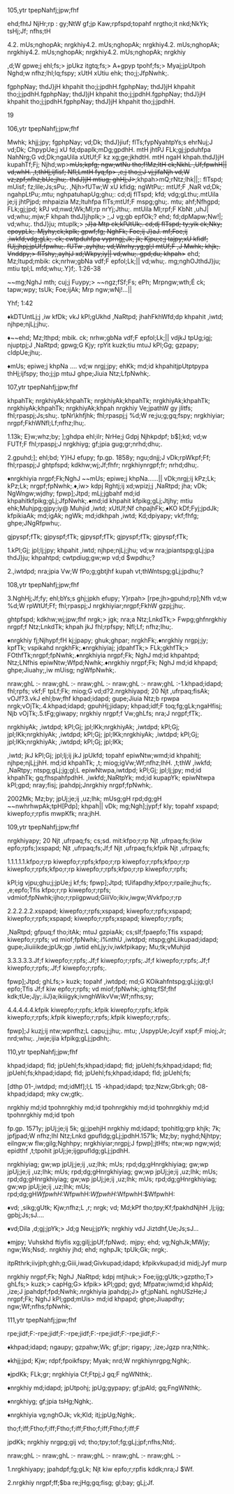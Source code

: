 105,ytr tpepNahfj;jpw;fhf

ehd;fhtJ NjHr;rp : gy;NtW gf;jp Kaw;rpfspd;topahf nrgtho;it nkd;NkYk; tsHj;Jf; nfhs;tH

4.2. mUs;nghopAk; nrgkhiy4.2. mUs;nghopAk; nrgkhiy4.2. mUs;nghopAk; nrgkhiy4.2. mUs;nghopAk; nrgkhiy4.2. mUs;nghopAk; nrgkhiy

,d;W gpwe;j ehl;fs;> jpUkz itgtq;fs;> A+gpyp tpohf;fs;> Myaj;jpUtpoh Nghd;w nfhz;lhl;lq;fspy; xUtH xUtiu ehk; tho;j;JfpNwhk;.

fgphpNay; thdJ}jH khpahit tho;j;jpdhH.fgphpNay; thdJ}jH khpahit tho;j;jpdhH.fgphpNay; thdJ}jH khpahit tho;j;jpdhH.fgphpNay; thdJ}jH khpahit tho;j;jpdhH.fgphpNay; thdJ}jH khpahit tho;j;jpdhH.

19

106,ytr tpepNahfj;jpw;fhf

Mwhk; khjj;jpy; fgphpNay; vd;Dk; thdJ}jiuf; flTs;fypNyahtpYs;s ehrNuj;J vd;Dk; ChpypUe;j xU fd;dpaplk;mDg;gpdhH. mtH jhtPJ FLk;gj;jpduhfpa NahNrg;G vd;Dk;ngaUila xUtUf;F kz xg;ge;jkhdtH. mtH ngaH khpah.thdJ}jH kupahTf;Fj; Njhd;wp>~~mUs;kpfg; ngw;wtNu tho;f!Mz;ltH ck;NkhL ,Uf;fpwhH|| vd;whH. ,t;thHj;ijfisf; Nfl;LmtH fyq;fp> ,e;j tho;j;J vj;jifaNjh vd;W vz;zpf;nfhz;bUe;jhu;. thdJ}jH mtiug; ghHj;J>~~;khpah>mQ;rNtz;lhk||;: flTspd; mUisf; fz;lile;Js;sPu;. ,Njh>fUTw;W xU kfidg; ngWtPu;: mtUf;F ,NaR vd;Dk; ngahpLtPu;.mtu; nghpatuhapUg;ghu;: cd;dj flTspd; kfd; vdg;gLthu;.mtUila je;ij jhtPjpd; mhpaizia Mz;ltuhfpa flTs;mtUf;F mspg;ghu;. mtu; ahf;Nfhgpd; FLk;gj;jpd; kPJ vd;nwd;Wk;Ml;rp nrYj;Jthu;. mtUila Ml;rpf;F KbNt ,uhJ| vd;whu;.mjw;F khpah thdJ}jhplk;> ;,J vg;gb epfOk;? ehd; fd;dpMapw;Nw!|; vd;whu;. thdJ}ju; mtuplk;> ~~;J}a Mtp ck;kPJtUk;. cd;dj flTspd; ty;yik ck;Nky; epoypLk;. Mjyhy;ck;kplk; gpwf;fg; NghFk; Foe;ij J}aJ. mf;Foe;ij ,iwkfd;vdg;gLk;. ck; cwtpduhfpa vyprngj;Jk; jk; Kjpu;e;j tajpy;xU kfidf; fUj;jhpj;jpUf;fpwhu;. fUTw ,ayhjtu; vd;Wnrhy;yg;gl;l mtUf;F ,J Mwhk; khjk;. Vnddpy;> flTshy;,ayhjJ xd;Wkpy;iy|| vd;whu;. gpd;du; khpah>~~ ehd; Mz;ltupd;mbik: ck;nrhw;gbNa vdf;F epfol;Lk;|| vd;whu;. mg;nghOJthdJ}ju; mtiu tpl;L mfd;whu;.Y}f;. 1:26-38

~~mg;NghJ mth; cuj;j Fuypy;> ~~ngz;fSf;Fs; ePh; Mrpngw;wth;É ck; tapw;wpy; tsUk; Foe;ijAk; Mrp ngw;wNj!...||

Yhf; 1:42

♦kDTUntLj;j ,iw kfDk; vkJ kPl;gUkhd ,NaRtpd; jhahFkhWfd;dp khpahit ,iwtd; njhpe;njLj;jhu;.

♦~~ehd; Mz;lthpd; mbik. ck; nrhw;gbNa vdf;F epfol;Lk;|| vdjkJ tpUg;igj; njuptpj;J ,NaRtpd; gpwg;G Kjy; rpYit kuzk;tiu mtuJ kPl;Gg; gzpapy; cldpUe;jhu;.

♦mUs; epiwe;j khpNa .... vd;w nrgj;jpy; ehKk; md;id khpahitjpUtptpypa thHj;ijfspy; tho;j;jp mtuJ ghpe;Jiuia Ntz;LfpNwhk;.

107,ytr tpepNahfj;jpw;fhf

khpahTk; nrgkhiyAk;khpahTk; nrgkhiyAk;khpahTk; nrgkhiyAk;khpahTk; nrgkhiyAk;khpahTk; nrgkhiyAk;khpah nrgkhiy Ve;jpathW gy jlitfs; fhl;rpaspj;Js;shu;. tpNr\khfjhk; fhl;rpaspj;j %d;W re;ju;g;gq;fspy; nrgkhiyiar; nrgpf;FkhWNfl;Lf;nfhz;lhu;.

1.13k; E}w;whz;by; ];ghdpa ehl;ilr; NrHe;j Gdpj Njhkpdpf; b$];kd; vd;w FUTf;F fhl;rpaspj;J nrgkhiyg; gf;jpia gug;gr;nrhd;dhu;.

2.gpuhd;]; ehl;bd; Y}HJ efupy; fp.gp. 1858y; ngu;dnjj;J vDk;rpWkpf;Ff; fhl;rpaspj;J ghtpfspd; kdkhw;wj;Jf;fhfr; nrgkhiynrgpf;fr; nrhd;dhu;.

♦nrgkhiyia nrgpf;Fk;NghJ ~~mUs; epiwe;j khpNa......|| vDk;nrgj;ij kPz;Lk; kPz;Lk; nrgpf;fpNwhk;.♦,iw> kdpj Rghtj;ij xd;wpizj;j ,NaRtpd; jha; vDk; NgWngw;wjdhy; fpwp];Jtpd; mLj;jgbahf md;id khpahitkfpikg;gLj;JfpNwhk;.♦md;id khpahit kfpikg;gLj;Jtjhy; mtiu ehk;Muhjpg;gjpy;iy@ Muhjid ,iwtd; xUtUf;Nf chpajhFk;.♦KO kDf;Fyj;jpdJk; kfpikiaAk; md;igAk; ngWk; md;idkhpah ,iwtd; Kd;dpiyapy; vkf;fhfg; ghpe;JNgRfpwhu;.

gjpyspf;fTk; gjpyspf;fTk; gjpyspf;fTk; gjpyspf;fTk; gjpyspf;fTk;

1.kPl;Gj; jpl;lj;jpy; khpahit ,iwtd; njhpe;njLj;jhu; vd;w nra;jpiantspg;gLj;jpa thdJ}ju; khpahtpd; cwtpdiug;gw;wp vd;d $wpdhu;?

2.,iwtdpd; nra;jpia Vw;W fPo;g;gbtjhf kupah vt;thWntspg;gLj;jpdhu;?

108,ytr tpepNahfj;jpw;fhf

3.NghHj;Jf;fy; ehl;bYs;s ghj;jpkh efupy; Y}rpah> [rpe;jh>gpuhd;rp];Nfh vd;w %d;W rpWtUf;Ff; fhl;rpaspj;J nrgkhiyiar;nrgpf;FkhW gzpj;jhu;.

ghtpfspd; kdkhw;wj;jpw;fhf nrgk;> jgk; nra;a Ntz;LnkdTk;> Fwpg;ghfnrgkhiy nrgpf;f Ntz;LnkdTk; khpah jkJ fhl;rpfspy; Nfl;Lf; nfhz;lhu;.

♦nrgkhiy fj;Njhypf;fH kj;jpapy; ghuk;ghpar; nrgkhFk;.♦nrgkhiy nrgpj;jy; kpfTk; vspikahd nrgkhFk;.♦nrgkhiyiaj; jdpahfTk;> FLk;gkhfTk;> FOthfTk;nrgpf;fpNwhk;.♦nrgkhiyia nrgpf;Fk; NghJ md;id khpahtpd; Ntz;LNfhis epiwNtw;Wfpd;Nwhk;.♦nrgkhiy nrgpf;Fk; NghJ md;id khpapd; ghpe;Jiuahy;,iw mUisg; ngWfpNwhk;.

nraw;ghL :- nraw;ghL :- nraw;ghL :- nraw;ghL :- nraw;ghL :-1.khpad;idapd; fhl;rpfs; vkf;F tpLf;Fk; miog;G vd;d?2.nrgkhiyapd; 20 Njt ,ufrpaq;fisAk; vOJf?3.vkJ ehl;bw;fhf khpad;idapd; gupe;Jiuia Ntz;b rpwpa nrgk;vOjTk;.4.khpad;idapd; gpuhHj;jidapy; khpad;idf;F toq;fg;gLk;ngaHfisj; Njb vOjTk;.5.tFg;giwapy; nrgkhiy nrgpf;f Vw;ghLfs; nra;J nrgpf;fTk;.

nrgkhiyAk; ,iwtdpd; kPl;Gj; jpl;lKk;nrgkhiyAk; ,iwtdpd; kPl;Gj; jpl;lKk;nrgkhiyAk; ,iwtdpd; kPl;Gj; jpl;lKk;nrgkhiyAk; ,iwtdpd; kPl;Gj; jpl;lKk;nrgkhiyAk; ,iwtdpd; kPl;Gj; jpl;lKk;

,iwtd; jkJ kPl;Gj; jpl;lj;ij jkJ jpUkfd; topahf epiwNtw;wmd;id khpahitj; njhpe;njLj;jhH. md;id khpahTk; ,t; miog;igVw;Wf;nfhz;lhH. ,t;thW ,iwkfd; ,NaRtpy; ntspg;gLj;jg;gl;L epiwNtwpa,iwtdpd; kPl;Gj; jpl;lj;jpy; md;id khpahTk; gq;fhspahfpdhH. ,iwkfd;,NaRtpYk; md;id kupapYk; epiwNtwpa kPl;gpd; nray;fisj; jpahdpj;Jnrgkhiy nrgpf;fpNwhk;.

2002Mk; Mz;by; jpUj;je;ij ,uz;lhk; mUsg;gH rpd;dg;gH ~~nwhrhwpAk;tpH[Pdp]; khpah|| vDk; mg;Ngh];jypf;f kly; topahf xspapd; kiwepfo;r;rpfis mwpKfk; nra;jhH.

109,ytr tpepNahfj;jpw;fhf

nrgkhiyapy; 20 Njt ,ufrpaq;fs; cs;sd. mit:kfpo;r;rp Njt ,ufrpaq;fs;(kiw epfo;rpfs;)xspapd; Njt ,ufrpaq;fs;Jf;f Njt ,ufrpaq;fs;kfpik Njt ,ufrpaq;fs;

1.1.1.1.1.kfpo;r;rp kiwepfo;r;rpfs;kfpo;r;rp kiwepfo;r;rpfs;kfpo;r;rp kiwepfo;r;rpfs;kfpo;r;rp kiwepfo;r;rpfs;kfpo;r;rp kiwepfo;r;rpfs;

kPl;ig vjpu;ghu;j;jpUe;j kf;fs; fpwp];Jtpd; tUifapdhy;kfpo;r;rpaile;jhu;fs;. ,e;epfo;Tfis kfpo;r;rp kiwepfo;r;rpfs; vdmiof;fpNwhk;ijho;r;rpiigpwud;GiiiVo;ikiv,iwgw;Wvkfpo;r;rp

2.2.2.2.2.xspapd; kiwepfo;r;rpfs;xspapd; kiwepfo;r;rpfs;xspapd; kiwepfo;r;rpfs;xspapd; kiwepfo;r;rpfs;xspapd; kiwepfo;r;rpfs;

,NaRtpd; gfpuq;f tho;itAk; mtuJ gzpiaAk; cs;slf;fpaepfo;Tfis xspapd; kiwepfo;r;rpfs; vd miof;fpNwhk;.i%nthU ,iwtdpd; ntspg;ghLiikupad;idapd; gupe;Jiuiiikde;jpUk;gp ,iwtid ehLjy;iv,iwkfpikapy; Mu;tk;vMuhjid

3.3.3.3.3.Jf;f kiwepfo;r;rpfs;.Jf;f kiwepfo;r;rpfs;.Jf;f kiwepfo;r;rpfs;.Jf;f kiwepfo;r;rpfs;.Jf;f kiwepfo;r;rpfs;.

fpwp];Jtpd; ghLfs;> kuzk; topahf ,iwtdpd; md;G KOikahfntspg;gLj;jg;gl;l epfo;Tfis Jf;f kiw epfo;r;rpfs; vd miof;fpNwhk;.ightq;fSf;fhf kdk;tUe;Jjy;.iiJ}a;ikiiigyk;ivnghWikvVw;Wf;nfhs;sy;

4.4.4.4.4.kfpik kiwepfo;r;rpfs;.kfpik kiwepfo;r;rpfs;.kfpik kiwepfo;r;rpfs;.kfpik kiwepfo;r;rpfs;.kfpik kiwepfo;r;rpfs;.

fpwp];J kuzj;ij ntw;wpnfhz;L capu;j;jhu;. mtu; ,UspypUe;Jcyif xspf;F mioj;Jr; nrd;whu;. ,iwje;ijia kfpikg;gLj;jpdhh;.

110,ytr tpepNahfj;jpw;fhf

khpad;idapd; fld; jpUehl;fs;khpad;idapd; fld; jpUehl;fs;khpad;idapd; fld; jpUehl;fs;khpad;idapd; fld; jpUehl;fs;khpad;idapd; fld; jpUehl;fs;

[dthp 01-,iwtdpd; md;idMf];l;L 15 -khpad;idapd; tpz;Nzw;Gbrk;gh; 08-khpad;idapd; mky cw;gtk;.

nrgkhiy md;id tpohnrgkhiy md;id tpohnrgkhiy md;id tpohnrgkhiy md;id tpohnrgkhiy md;id tpoh

fp.gp. 1571y; jpUj;je;ij 5k; gj;jpehjH nrgkhiy md;idapd; tpohitIg;grp khjk; 7k; jpfjpad;W nfhz;lhl Ntz;Lnkd gpufldg;gLj;jpdhH.1571k; Mz;by; nyghd;Njhtpy; eilngw;w flw;gilg;Nghhpy; nrgkhiyiar;nrgpj;J fpwp];jtHfs; ntw;wp ngw;wjd; epidthf ,t;tpohit jpUj;je;ijgpufldg;gLj;jpdhH.

nrgkhiyiag; gw;wp jpUj;je;ij ,uz;lhk; mUs; rpd;dg;gHnrgkhiyiag; gw;wp jpUj;je;ij ,uz;lhk; mUs; rpd;dg;gHnrgkhiyiag; gw;wp jpUj;je;ij ,uz;lhk; mUs; rpd;dg;gHnrgkhiyiag; gw;wp jpUj;je;ij ,uz;lhk; mUs; rpd;dg;gHnrgkhiyiag; gw;wp jpUj;je;ij ,uz;lhk; mUs; rpd;dg;gH$WfpwhH:$WfpwhH:$WfpwhH:$WfpwhH:$WfpwhH:

♦vd; ,sikg;gUtk; Kjw;nfhz;L ,r; nrgk; vd; Md;kPf tho;tpy;Kf;fpakhdNjhH ,lj;ijg; gpbj;Js;sJ....

♦vd;Dila ,d;gj;jpYk;> Jd;g Neuj;jpYk; nrgkhiy vdJ Jiztdhf,Ue;Js;sJ...

♦mjpy; Vuhskhd ftiyfis xg;gilj;jpUf;fpNwd;. mjpy; ehd; vg;NghJk;MWjy; ngw;Ws;Nsd;. nrgkhiy jhd; ehd; nghpJk; tpUk;Gk; nrgk;.

itpRthrk;iivjph;ghh;g;Giii,iwad;Givkupad;idapd; kfpikvkupad;id midj;Jyf murp

nrgkhiy nrgpf;Fk; NghJ ,NaRtpd; kdpj mtjhuk;> Foe;ijg;gUtk;>gzptho;T> ghLfs;> kuzk;> capHg;G> kfpik> kPl;gpd; gyd; Mfpatw;iwmd;id khpAld; ,ize;J jpahdpf;fpd;Nwhk;.nrgkhiyia jpahdpj;J> gf;jpNahL nghUSzHe;J nrgpf;Fk; NghJ kPl;gpd;mUis> md;id khpapd; ghpe;Jiuapdhy; ngw;Wf;nfhs;fpNwhk;.

111,ytr tpepNahfj;jpw;fhf

rpe;jidf;F:-rpe;jidf;F:-rpe;jidf;F:-rpe;jidf;F:-rpe;jidf;F:-

♦khpad;idapd; ngaupy; gzpahw;Wk; gf;jpr; rigapy; ,ize;Jgzp nra;Nthk;.

♦khjj;jpd; Kjw; rdpf;fpoikfspy; Myak; nrd;W nrgkhiynrgpg;Nghk;.

♦jpdKk; FLk;gr; nrgkhiyia Cf;Ftpj;J gq;F ngWNthk;.

♦nrgkhiy md;idapd; jpUtpohj; jpUg;gypapy; gf;jpAld; gq;FngWNthk;.

♦nrgkhiyg; gf;jpia tsHg;Nghk;.

♦nrgkhiyia vg;nghOJk; vk;Kld; itj;jpUg;Nghk;.

tho;f;iff;Ftho;f;iff;Ftho;f;iff;Ftho;f;iff;Ftho;f;iff;F

jpdKk; nrgkhiy nrgpg;gij vd; tho;tpy;tof;fg;gLj;jpf;nfhs;Ntd;.

nraw;ghL :- nraw;ghL :- nraw;ghL :- nraw;ghL :- nraw;ghL :-

1.nrgkhiyapy; jpahdpf;fg;gLk; Njt kiw epfo;r;rpfis kddk;nra;J $Wf.

2.nrgkhiy nrgpf;ff;$ba re;jHg;gq;fisg; gl;bay; gLj;Jf.